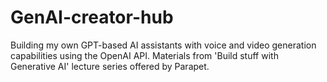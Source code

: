 # GenAI-creator-hub
Building my own GPT-based AI assistants with voice and video generation capabilities using the OpenAI API. Materials from 'Build stuff with Generative AI' lecture series offered by Parapet.

